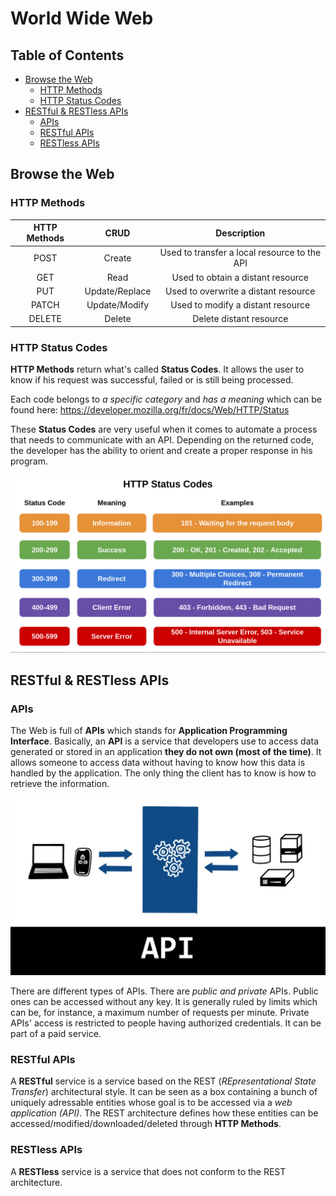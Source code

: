 # World Wide Web

## Table of Contents

- [Browse the Web](#browse-the-web)
    - [HTTP Methods](#http-methods)
    - [HTTP Status Codes](#http-status-codes)
- [RESTful & RESTless APIs](#restful-&-restless-apis)
    - [APIs](#apis)
    - [RESTful APIs](#restful-apis)
    - [RESTless APIs](#restless-apis)

## Browse the Web

### HTTP Methods

| HTTP Methods |      CRUD      |                  Description                 |
|:------------:|:--------------:|:--------------------------------------------:|
|     POST     |     Create     | Used to transfer a local resource to the API |
|      GET     |      Read      |       Used to obtain a distant resource      |
|      PUT     | Update/Replace |     Used to overwrite a distant resource     |
|     PATCH    |  Update/Modify |       Used to modify a distant resource      |
|    DELETE    |     Delete     |            Delete distant resource           |

### HTTP Status Codes

**HTTP Methods** return what's called **Status Codes**. It allows the user to know if his request was successful, failed or is still being processed.

Each code belongs to *a specific category* and *has a meaning* which can be found here: https://developer.mozilla.org/fr/docs/Web/HTTP/Status

These **Status Codes** are very useful when it comes to automate a process that needs to communicate with an API. Depending on the returned code, the developer has the ability to orient and create a proper response in his program.

![http-status-codes](/web/web/resources/http-status-codes.png)

## RESTful & RESTless APIs

### APIs

The Web is full of **APIs** which stands for **Application Programming Interface**. Basically, an **API** is a service that developers use to access data generated or stored in an application **they do not own (most of the time)**. It allows someone to access data without having to know how this data is handled by the application. The only thing the client has to know is how to retrieve the information.

![img_1](/web/web/resources/api-mechanism.jpg)

There are different types of APIs. There are *public and private* APIs. Public ones can be accessed without any key. It is generally ruled by limits which can be, for instance, a maximum number of requests per minute. Private APIs' access is restricted to people having authorized credentials. It can be part of a paid service.

### RESTful APIs

A **RESTful** service is a service based on the REST (*REpresentational State Transfer*) architectural style. It can be seen as a box containing a bunch of uniquely adressable entities whose goal is to be accessed via a *web application (API)*. The REST architecture defines how these entities can be accessed/modified/downloaded/deleted through **HTTP Methods**.

### RESTless APIs

A **RESTless** service is a service that does not conform to the REST architecture.
